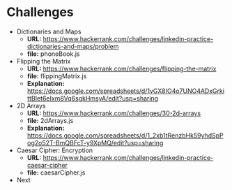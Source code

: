 # Challenges 
* Dictionaries and Maps
    * **URL:** https://www.hackerrank.com/challenges/linkedin-practice-dictionaries-and-maps/problem
    * **file:** phoneBook.js
* Flipping the Matrix
    * **URL:** https://www.hackerrank.com/challenges/flipping-the-matrix
    * **file:** flippingMatrix.js
    * **Explanation:** https://docs.google.com/spreadsheets/d/1vGX8IO4o7UNO4ADxGrkittBIet6eIxm8Vq6sgkHmsyA/edit?usp=sharing
* 2D Arrays
    * **URL:** https://www.hackerrank.com/challenges/30-2d-arrays
    * **file:** 2dArrays.js
    * **Explanation:** https://docs.google.com/spreadsheets/d/1_2xb1tRenzbHk59yhdSpPog2o52T-BmQBFcT-y9XpMQ/edit?usp=sharing
* Caesar Cipher: Encryption
    * **URL:** https://www.hackerrank.com/challenges/linkedin-practice-caesar-cipher
    * **file:** caesarCipher.js
* Next

